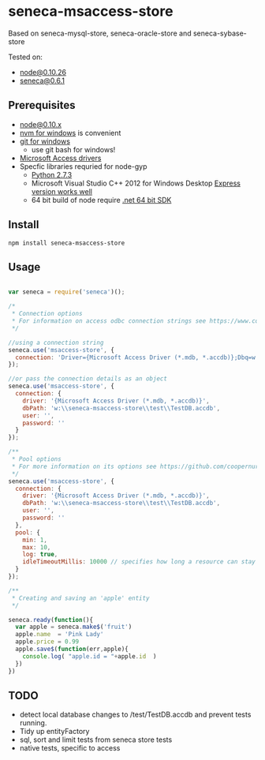 # seneca-msaccess-store

Based on seneca-mysql-store, seneca-oracle-store and seneca-sybase-store

Tested on:

 - node@0.10.26
 - seneca@0.6.1 

## Prerequisites

 - node@0.10.x
  - [nvm for windows](https://github.com/coreybutler/nvm-windows) is convenient
 - [git for windows](http://git-scm.com/download/win)
   - use git bash for windows!
 - [Microsoft Access drivers](http://www.microsoft.com/en-us/download/details.aspx?id=13255)
 - Specfic libraries requried for node-gyp
   - [Python 2.7.3](https://www.python.org/downloads/)
   - Microsoft Visual Studio C++ 2012 for Windows Desktop [Express version works well](http://go.microsoft.com/?linkid=9816758)
   - 64 bit build of node require [.net 64 bit SDK](http://www.microsoft.com/en-us/download/details.aspx?id=8279)


## Install

`npm install seneca-msaccess-store`

## Usage

```js

var seneca = require('seneca')();

/*
 * Connection options
 * For information on access odbc connection strings see https://www.connectionstrings.com/access/.
 */

//using a connection string
seneca.use('msaccess-store', {
  connection: 'Driver={Microsoft Access Driver (*.mdb, *.accdb)};Dbq=w:\\seneca-msaccess-store\\test\\TestDB.accdb;'
});

//or pass the connection details as an object
seneca.use('msaccess-store', {
  connection: {
    driver: '{Microsoft Access Driver (*.mdb, *.accdb)}',
    dbPath: 'w:\\seneca-msaccess-store\\test\\TestDB.accdb',
    user: '',
    password: ''
  }
});

/**
 * Pool options
 * For more information on its options see https://github.com/coopernurse/node-pool
 */
seneca.use('msaccess-store', {
  connection: {
    driver: '{Microsoft Access Driver (*.mdb, *.accdb)}',
    dbPath: 'w:\\seneca-msaccess-store\\test\\TestDB.accdb',
    user: '',
    password: ''
  },
  pool: {
    min: 1,
    max: 10,
    log: true,
    idleTimeoutMillis: 10000 // specifies how long a resource can stay idle in pool before being removed
  }
});

/**
 * Creating and saving an 'apple' entity
 */

seneca.ready(function(){
  var apple = seneca.make$('fruit')
  apple.name  = 'Pink Lady'
  apple.price = 0.99
  apple.save$(function(err,apple){
    console.log( "apple.id = "+apple.id  )
  })
})

```

## TODO

- detect local database changes to /test/TestDB.accdb and prevent tests running.
- Tidy up entityFactory
- sql, sort and limit tests from seneca store tests
- native tests, specific to access
